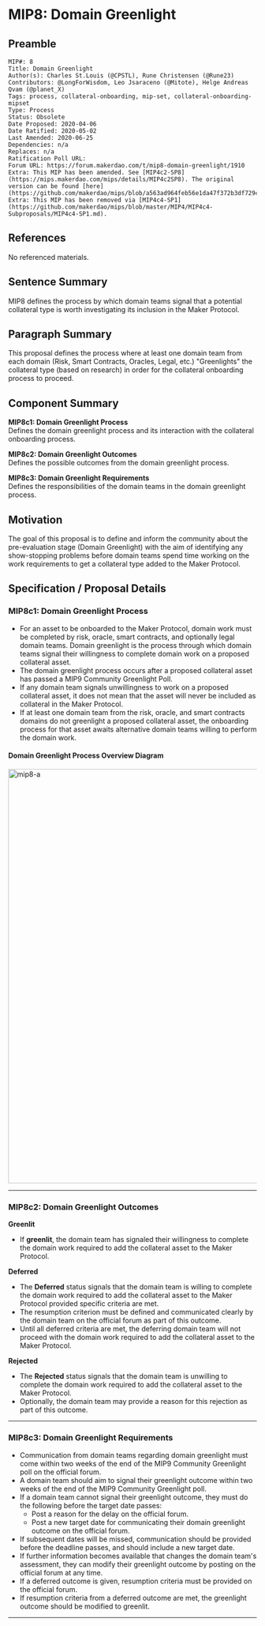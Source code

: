 # MIP8: Domain Greenlight

## Preamble

```
MIP#: 8
Title: Domain Greenlight
Author(s): Charles St.Louis (@CPSTL), Rune Christensen (@Rune23)
Contributors: @LongForWisdom, Leo Jsaraceno (@Mitote), Helge Andreas Qvam (@planet_X)
Tags: process, collateral-onboarding, mip-set, collateral-onboarding-mipset
Type: Process
Status: Obsolete
Date Proposed: 2020-04-06
Date Ratified: 2020-05-02
Last Amended: 2020-06-25
Dependencies: n/a
Replaces: n/a
Ratification Poll URL:
Forum URL: https://forum.makerdao.com/t/mip8-domain-greenlight/1910
Extra: This MIP has been amended. See [MIP4c2-SP8](https://mips.makerdao.com/mips/details/MIP4c2SP8). The original version can be found [here](https://github.com/makerdao/mips/blob/a563ad964feb56e1da47f372b3df729cf1112108/MIP8/mip8.md).
Extra: This MIP has been removed via [MIP4c4-SP1](https://github.com/makerdao/mips/blob/master/MIP4/MIP4c4-Subproposals/MIP4c4-SP1.md).
```

## References

No referenced materials.

## Sentence Summary

MIP8 defines the process by which domain teams signal that a potential collateral type is worth investigating its inclusion in the Maker Protocol.

## Paragraph Summary

This proposal defines the process where at least one domain team from each domain (Risk, Smart Contracts, Oracles, Legal, etc.) "Greenlights" the collateral type (based on research) in order for the collateral onboarding process to proceed.

## Component Summary


**MIP8c1: Domain Greenlight Process**  
Defines the domain greenlight process and its interaction with the collateral onboarding process.

**MIP8c2: Domain Greenlight Outcomes**  
Defines the possible outcomes from the domain greenlight process.

**MIP8c3: Domain Greenlight Requirements**  
Defines the responsibilities of the domain teams in the domain greenlight process.


## Motivation

The goal of this proposal is to define and inform the community about the pre-evaluation stage (Domain Greenlight) with the aim of identifying any show-stopping problems before domain teams spend time working on the work requirements to get a collateral type added to the Maker Protocol. 

## Specification / Proposal Details

### MIP8c1: Domain Greenlight Process

- For an asset to be onboarded to the Maker Protocol, domain work must be completed by risk, oracle, smart contracts, and optionally legal domain teams. Domain greenlight is the process through which domain teams signal their willingness to complete domain work on a proposed collateral asset.
- The domain greenlight process occurs after a proposed collateral asset has passed a MIP9 Community Greenlight Poll.
- If any domain team signals unwillingness to work on a proposed collateral asset, it does not mean that the asset will never be included as collateral in the Maker Protocol.
- If at least one domain team from the risk, oracle, and smart contracts domains do not greenlight a proposed collateral asset, the onboarding process for that asset awaits alternative domain teams willing to perform the domain work.

#### Domain Greenlight Process Overview Diagram

<img width="839" alt="mip8-a" src="https://user-images.githubusercontent.com/32653033/83055609-0f0c0680-a022-11ea-9d93-6cad0a2ef8a3.png">

---
    
### MIP8c2: Domain Greenlight Outcomes

**Greenlit**

- If **greenlit**, the domain team has signaled their willingness to complete the domain work required to add the collateral asset to the Maker Protocol.

**Deferred**

- The **Deferred** status signals that the domain team is willing to complete the domain work required to add the collateral asset to the Maker Protocol provided specific criteria are met.
- The resumption criterion must be defined and communicated clearly by the domain team on the official forum as part of this outcome.
- Until all deferred criteria are met, the deferring domain team will not proceed with the domain work required to add the collateral asset to the Maker Protocol.

**Rejected**

- The **Rejected** status signals that the domain team is unwilling to complete the domain work required to add the collateral asset to the Maker Protocol.
- Optionally, the domain team may provide a reason for this rejection as part of this outcome.

---

### MIP8c3: Domain Greenlight Requirements

- Communication from domain teams regarding domain greenlight must come within two weeks of the end of the MIP9 Community Greenlight poll on the official forum.
- A domain team should aim to signal their greenlight outcome within two weeks of the end of the MIP9 Community Greenlight poll.
- If a domain team cannot signal their greenlight outcome, they must do the following before the target date passes:
    - Post a reason for the delay on the official forum.
    - Post a new target date for communicating their domain greenlight outcome on the official forum.
- If subsequent dates will be missed, communication should be provided before the deadline passes, and should include a new target date.
- If further information becomes available that changes the domain team's assessment, they can modify their greenlight outcome by posting on the official forum at any time.
- If a deferred outcome is given, resumption criteria must be provided on the official forum.
- If resumption criteria from a deferred outcome are met, the greenlight outcome should be modified to greenlit.

---
